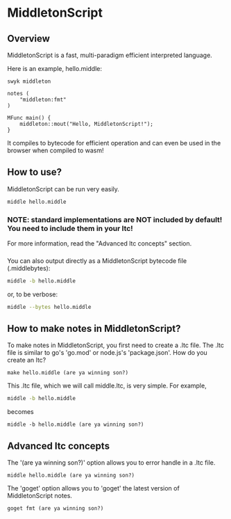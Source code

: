 # MiddletonScript

## Overview

MiddletonScript is a fast, multi-paradigm efficient interpreted language.

Here is an example, hello.middle:
```middle
swyk middleton

notes (
    "middleton:fmt"
)

MFunc main() {
    middleton::mout("Hello, MiddletonScript!");
}
```
It compiles to bytecode for efficient operation and can even be used in the browser when compiled to wasm!

## How to use?

MiddletonScript can be run very easily.

```sh
middle hello.middle
```

### NOTE: standard implementations are NOT included by default! You need to include them in your ltc!
For more information, read the "Advanced ltc concepts" section.
###

You can also output directly as a MiddletonScript bytecode file (.middlebytes):
```sh
middle -b hello.middle
```

or, to be verbose:

```sh
middle --bytes hello.middle
```

## How to make notes in MiddletonScript?

To make notes in MiddletonScript, you first need to create a .ltc file. 
The .ltc file is similar to go's 'go.mod' or node.js's 'package.json'.
How do you create an ltc?

```ltc
make hello.middle (are ya winning son?) 
```

This .ltc file, which we will call middle.ltc, is very simple.
For example, 
```sh
middle -b hello.middle
```
becomes
```ltc
middle -b hello.middle (are ya winning son?)
```

## Advanced ltc concepts

The '(are ya winning son?)' option allows you to error handle in a .ltc file.
```ltc
middle hello.middle (are ya winning son?)
```
The 'goget' option allows you to 'goget' the latest version of MiddletonScript notes.
```ltc
goget fmt (are ya winning son?)
```
